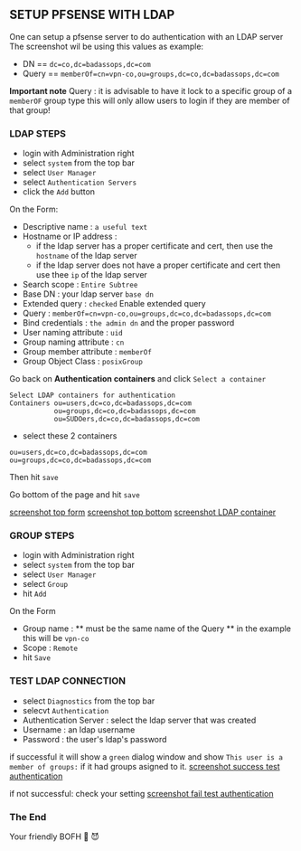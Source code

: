 ## SETUP PFSENSE WITH LDAP

One can setup a pfsense server to do authentication with an LDAP server
The screenshot wil be using this values as example:
- DN == `dc=co,dc=badassops,dc=com`
- Query == `memberOf=cn=vpn-co,ou=groups,dc=co,dc=badassops,dc=com`

**Important note**
Query : it is advisable to have it lock to a specific group of a `memberOF` group type
  this will only allow users to login if they are member of that group!

### LDAP STEPS

- login with Administration right
- select `system` from the top bar
- select `User Manager`
- select `Authentication Servers`
- click the `Add` button

On the Form:
- Descriptive name : `a useful text`
- Hostname or IP address : 
  - if the ldap server has a proper certificate and cert, then use the `hostname` of the ldap server
  - if the ldap server does not have a proper certificate and cert then use thee `ip` of the ldap server
- Search scope : `Entire Subtree`
- Base DN : your ldap server `base dn`
- Extended query : `checked` Enable extended query
- Query : `memberOf=cn=vpn-co,ou=groups,dc=co,dc=badassops,dc=com`
- Bind credentials : `the admin dn` and the proper password
- User naming attribute : `uid`
- Group naming attribute : `cn`
- Group member attribute : `memberOf`
- Group Object Class : `posixGroup`

Go back on **Authentication containers** and click `Select a container`
```
Select LDAP containers for authentication
Containers ou=users,dc=co,dc=badassops,dc=com
           ou=groups,dc=co,dc=badassops,dc=com
           ou=SUDOers,dc=co,dc=badassops,dc=com
```
- select these 2 containers
```
ou=users,dc=co,dc=badassops,dc=com
ou=groups,dc=co,dc=badassops,dc=com
```
Then hit `save`

Go bottom of the page and hit `save`

[screenshot top form](https://github.com/badassops/ldap-tool-go/tree/development/docs/pfsense/Authentication-Servers-form-top.png)
[screenshot top bottom](https://github.com/badassops/ldap-tool-go/tree/development/docs/pfsense/Authentication-Servers-form-bottom.png)
[screenshot LDAP container](https://github.com/badassops/ldap-tool-go/tree/development/docs/pfsense/select-LDAP-Container.png)


### GROUP STEPS

- login with Administration right
- select `system` from the top bar
- select `User Manager`
- select `Group`
- hit `Add`

On the Form
- Group name : ** must be the same name of the Query ** in the example this will be `vpn-co`
- Scope : `Remote`
- hit `Save`


### TEST LDAP CONNECTION
- select `Diagnostics` from the top bar
- selecvt `Authentication`
- Authentication Server : select the ldap server that was created
- Username : an ldap username
- Password : the user's ldap's password


if successful it will show a `green` dialog window and show `This user is a member of groups:`
if it had groups asigned to it.
[screenshot success test authentication](https://github.com/badassops/ldap-tool-go/tree/development/docs/pfsense/Diagnostics-Authentication-success.png)

if not successful: check your setting
[screenshot fail test authentication](https://github.com/badassops/ldap-tool-go/tree/development/docs/pfsense/Diagnostics-Authentication-failed.png)

### The End
Your friendly BOFH 🦄  😈
